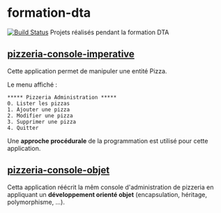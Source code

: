 # formation-dta
[![Build Status](http://ns377570.ip-5-196-89.eu:8080/job/Etienne%20Bohain%20-%20Pizzeria%20-%20Build/badge/icon)](http://ns377570.ip-5-196-89.eu:8080/job/Etienne%20Bohain%20-%20Pizzeria%20-%20Build/)
Projets réalisés pendant la formation DTA

## [pizzeria-console-imperative](pizzeria-console-imperative)
Cette application permet de manipuler une entité Pizza.

Le menu affiché :
```
***** Pizzeria Administration *****
0. Lister les pizzas
1. Ajouter une pizza
2. Modifier une pizza
3. Supprimer une pizza
4. Quitter
```

Une **approche procédurale** de la programmation est utilisé pour cette application.

## [pizzeria-console-objet](pizzeria-console-objet)
Cetta application réécrit la mêm console d'administration de pizzeria en appliquant un **développement orienté objet** (encapsulation, héritage, polymorphisme, ...).
